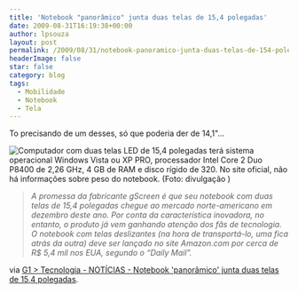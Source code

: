 ```yaml
---
title: 'Notebook "panorâmico" junta duas telas de 15,4 polegadas'
date: 2009-08-31T16:19:38+00:00
author: lpsouza
layout: post
permalink: /2009/08/31/notebook-panoramico-junta-duas-telas-de-154-polegadas/
headerImage: false
star: false
category: blog
tags:
  - Mobilidade
  - Notebook
  - Tela
---
```

To precisando de um desses, só que poderia der de 14,1"...

![Computador com duas telas LED de 15,4 polegadas terá sistema operacional Windows Vista ou XP PRO, processador Intel Core 2 Duo P8400 de 2,26 GHz, 4 GB de RAM e disco rígido de 320. No site oficial, não há informações sobre peso do notebook. (Foto: divulgação )](https://luizsouza.com.br/wp-content/upload/2009/08/021809638-FMM00.jpg)

> _A promessa da fabricante gScreen é que seu notebook com duas telas de 15,4 polegadas chegue ao mercado norte-americano em dezembro deste ano. Por conta da característica inovadora, no entanto, o produto já vem ganhando atenção dos fãs de tecnologia. O notebook com telas deslizantes (na hora de transportá-lo, uma fica atrás da outra) deve ser lançado no site Amazon.com por cerca de R$ 5,4 mil nos EUA, segundo o “Daily Mail”._
  
via [G1 > Tecnologia - NOTÍCIAS - Notebook 'panorâmico' junta duas telas de 15,4 polegadas](http://g1.globo.com/Noticias/Tecnologia/0,,MUL1287081-6174,00.html).
